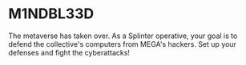 # M1NDBL33D
The metaverse has taken over. As a Splinter operative, your goal is to defend the collective's computers from MEGA's hackers. Set up your defenses and fight the cyberattacks!
